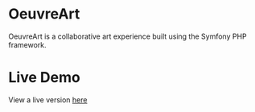 # OeuvreArt

OeuvreArt is a collaborative art experience built using the Symfony PHP framework.

# Live Demo

View a live version [here](https://oeuvreart.marcmichels.com)